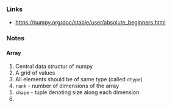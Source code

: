 ### Links
- https://numpy.org/doc/stable/user/absolute_beginners.html

### Notes
#### Array
1. Central data structur of numpy
2. A grid of values
3. All elements should be of same type (called `dtype`)
4. `rank` - number of dimensions of the array
5. `shape` - tuple denoting size along each dimension
6. 


